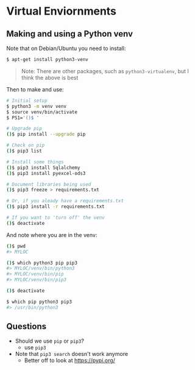 # Virtual Enviornments

## Making and using a Python venv

Note that on Debian/Ubuntu you need to install:

```sh
$ apt-get install python3-venv
```

> Note: There are other packages, such as `python3-virtualenv`,
> but I think the above is best

Then to make and use:

```sh
# Initial setup
$ python3 -m venv venv
$ source venv/bin/activate
$ PS1='()$ '

# Upgrade pip
()$ pip install --upgrade pip

# Check on pip
()$ pip3 list

# Install some things
()$ pip3 install Sqlalchemy
()$ pip3 install pyexcel-ods3

# Document libraries being used
()$ pip3 freeze > requirements.txt

# Or, if you aleady have a requirements.txt
()$ pip3 install -r requirements.txt

# If you want to 'turn off' the venv
()$ deactivate
```

And note where you are in the venv:

```sh
()$ pwd
#> MYLOC

()$ which python3 pip pip3
#> MYLOC/venv/bin/python3
#> MYLOC/venv/bin/pip
#> MYLOC/venv/bin/pip3

()$ deactivate

$ which pip python3 pip3
#> /usr/bin/python3
```

## Questions

* Should we use `pip` or `pip3`?
    * use `pip3`
* Note that `pip3 search` doesn't work anymore
    * Better off to look at <https://pypi.org/>


